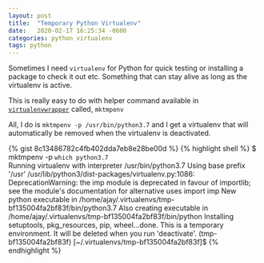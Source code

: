 ```yaml
---
layout: post
title:  "Temporary Python Virtualenv"
date:   2020-02-17 16:25:34 -0600
categories: python virtualenv
tags: python
---
```

Sometimes I need `virtualenv` for Python for quick testing or installing a package to check it out etc. Something that can stay alive as long as the virtualenv is active.

This is really easy to do with helper command available in [`virtualenvwrapper`][virtualenv] called, `mktmpenv`

All, I do is `mktmpenv -p /usr/bin/python3.7` and I get a virtualenv that will automatically be removed when the virtualenv is deactivated.


{% gist 8c13486782c4fb402dda7eb8e28be00d %}
{% highlight shell %}
$ mktmpenv -p `which python3.7`        
Running virtualenv with interpreter /usr/bin/python3.7
Using base prefix '/usr'
/usr/lib/python3/dist-packages/virtualenv.py:1086: DeprecationWarning: the imp module is deprecated in favour of importlib; see the module's documentation for alternative uses
  import imp
New python executable in /home/ajay/.virtualenvs/tmp-bf135004fa2bf83f/bin/python3.7
Also creating executable in /home/ajay/.virtualenvs/tmp-bf135004fa2bf83f/bin/python
Installing setuptools, pkg_resources, pip, wheel...done.
This is a temporary environment. It will be deleted when you run 'deactivate'.
(tmp-bf135004fa2bf83f) [~/.virtualenvs/tmp-bf135004fa2bf83f]$ 
{% endhighlight %}

[virtualenv]: https://pypi.org/project/virtualenvwrapper/
